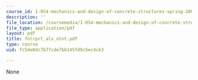 ```yaml
---
course_id: 1-054-mechanics-and-design-of-concrete-structures-spring-2004
description: ''
file_location: /coursemedia/1-054-mechanics-and-design-of-concrete-structures-spring-2004/fc54e0dc7b77cde7bb145fd9c5ec4cb3_fnlrprt_alx_otnt.pdf
file_type: application/pdf
layout: pdf
title: fnlrprt_alx_otnt.pdf
type: course
uid: fc54e0dc7b77cde7bb145fd9c5ec4cb3

---
```

None